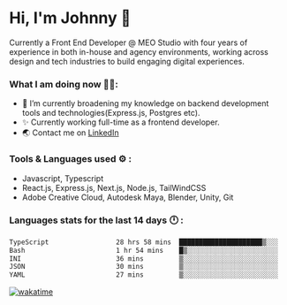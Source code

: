 # Hi, I'm Johnny 👋

Currently a Front End Developer @ MEO Studio with four years of experience in both in-house and agency environments, working across design and tech industries to build engaging digital experiences.

### What I am doing now 🧑‍💻:

- 🔭 I’m currently broadening my knowledge on backend development tools and technologies(Express.js, Postgres etc).
- ✨ Currently working full-time as a frontend developer.
- 🌏 Contact me on [LinkedIn](https://www.linkedin.com/in/johchai/)

### Tools & Languages used ⚙️ :

- Javascript, Typescript
- React.js, Express.js, Next.js, Node.js, TailWindCSS
- Adobe Creative Cloud, Autodesk Maya, Blender, Unity, Git

### Languages stats for the last 14 days 🕛 :

<!--START_SECTION:waka-->

```txt
TypeScript                 28 hrs 58 mins  █████████████████████▒░░░   85.25 %
Bash                       1 hr 54 mins    █▒░░░░░░░░░░░░░░░░░░░░░░░   05.60 %
INI                        36 mins         ▒░░░░░░░░░░░░░░░░░░░░░░░░   01.80 %
JSON                       30 mins         ▒░░░░░░░░░░░░░░░░░░░░░░░░   01.48 %
YAML                       27 mins         ▒░░░░░░░░░░░░░░░░░░░░░░░░   01.34 %
```

<!--END_SECTION:waka-->

[![wakatime](https://wakatime.com/badge/user/0cd14e89-b357-451d-b5c1-4a79286fb5a6.svg)](https://wakatime.com/@0cd14e89-b357-451d-b5c1-4a79286fb5a6)
